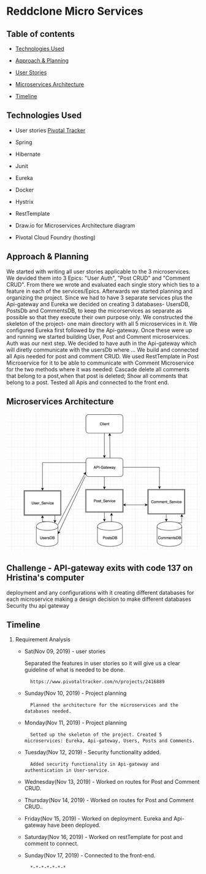 # Reddclone Micro Services

## Table of contents

- [Technologies Used](#technologies-used)

- [Approach & Planning](#approach--planning)

- [User Stories](#)

- [Microservices Architecture](#microservices-architecture)

- [Timeline](#timeline)






## Technologies Used
* User stories [Pivotal Tracker](https://www.pivotaltracker.com/n/projects/2416889)
* Spring
* Hibernate
* Junit
* Eureka
* Docker
* Hystrix

* RestTemplate
* Draw.io for Microservices Architecture diagram
* Pivotal Cloud Foundry (hosting)



## Approach & Planning
We started with writing all user stories applicable to the 3 microservices. We devided them into 3 Epics: "User Auth", "Post CRUD" and "Comment CRUD". From there we wrote and evaluated each single story which ties to a feature in each of the services/Epics. Afterwards we started planning and organizing the project. Since we had to have 3 separate services plus the Api-gateway and Eureka we decided on creating 3 databases- UsersDB, PostsDb and CommentsDB, to keep the micorservices as separate as possible so that they execute their own purpose only. We constructed the skeleton of the project- one main directory with all 5 microservices in it. We configured Eureka first followed by the Api-gateway. Once these were up and running we started building User, Post and Comment microservices. Auth was our next step. We decided to have auth in the Api-gateway which will diretly communicate with the usersDb where ... We build and connected all Apis needed for post and comment CRUD. We used RestTemplate in Post Microservice for it to be able to communicate with Comment Microservice for the two methods where it was needed: Cascade delete all comments that belong to a post,when that post is deleted; Show all comments that belong to a post. Tested all Apis and connected to the front end. 

## Microservices Architecture
![Architecture](./img/architecture.png)

## Challenge - API-gateway exits with code 137 on Hristina's computer
deployment and any configurations with it 
creating different databases for each microservice 
making a design decision to make different databases 
Security thu api gateway 

## Timeline

1. Requirement Analysis
    * Sat(Nov 09, 2019) - user stories
        
        Separated the features in user stories so it will give us a clear guideline of what is needed to be done. 
 
            https://www.pivotaltracker.com/n/projects/2416889
    
    * Sunday(Nov 10, 2019) - Project planning
        
            Planned the architecture for the microservices and the databases needed.
                  
    * Monday(Nov 11, 2019) - Project planning
    
            Setted up the skeleton of the project. Created 5 microservices: Eureka, Api-gateway, Users, Posts and Comments.
            
    * Tuesday(Nov 12, 2019) - Security functionality added.
    
            Added security functionality in Api-gateway and authentication in User-service.
        
    * Wednesday(Nov 13, 2019) - Worked on routes for Post and Comment CRUD.
           
    
    * Thursday(Nov 14, 2019) - Worked on routes for Post and Comment CRUD..
         
            
    * Friday(Nov 15, 2019) - Worked on deployment. Eureka and Api-gateway have been deployed.

    * Saturday(Nov 16, 2019) - Worked on restTemplate for post and comment to connect.

    * Sunday(Nov 17, 2019) - Connected to the front-end.
    
            *-*-*-*-*-*-*
